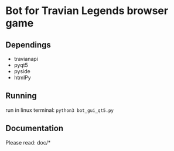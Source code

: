 # Bot for Travian Legends browser game

## Dependings
* travianapi
* pyqt5
* pyside
* htmlPy

## Running
run in linux terminal:
`python3 bot_gui_qt5.py`

## Documentation
Please read:
    doc/*

